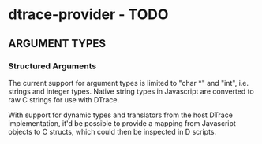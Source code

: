 # dtrace-provider - TODO

## ARGUMENT TYPES

### Structured Arguments

The current support for argument types is limited to "char *" and
"int", i.e. strings and integer types. Native string types in
Javascript are converted to raw C strings for use with DTrace. 

With support for dynamic types and translators from the host DTrace
implementation, it'd be possible to provide a mapping from Javascript
objects to C structs, which could then be inspected in D scripts.
